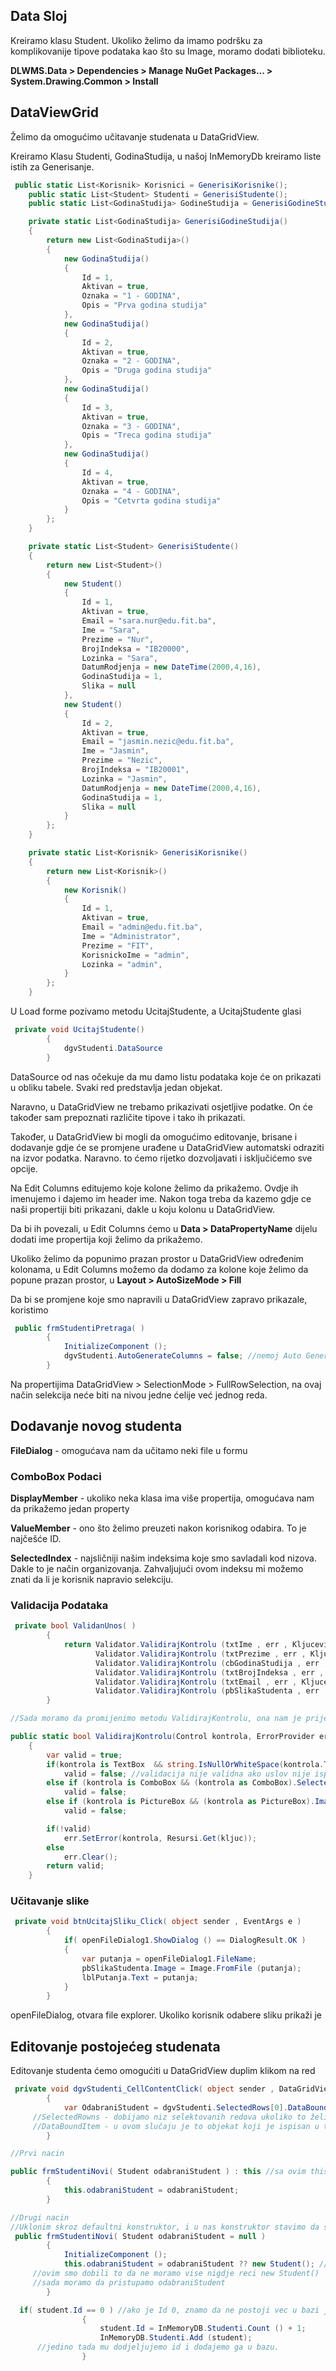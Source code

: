 ## Data Sloj

Kreiramo klasu Student. Ukoliko želimo da imamo podršku za komplikovanije tipove podataka kao što su Image, moramo dodati biblioteku. 

**DLWMS.Data > Dependencies > Manage NuGet Packages... > System.Drawing.Common > Install**



## DataViewGrid

Želimo da omogućimo učitavanje studenata u DataGridView. 

Kreiramo Klasu Studenti, GodinaStudija, u našoj InMemoryDb kreiramo liste istih za Generisanje.  

```c#
 public static List<Korisnik> Korisnici = GenerisiKorisnike();
    public static List<Student> Studenti = GenerisiStudente();
    public static List<GodinaStudija> GodineStudija = GenerisiGodineStudija();

    private static List<GodinaStudija> GenerisiGodineStudija()
    {
        return new List<GodinaStudija>()
        {
            new GodinaStudija()
            {
                Id = 1,
                Aktivan = true,
                Oznaka = "1 - GODINA", 
                Opis = "Prva godina studija"
            },
            new GodinaStudija()
            {
                Id = 2,
                Aktivan = true,
                Oznaka = "2 - GODINA",
                Opis = "Druga godina studija"
            },
            new GodinaStudija()
            {
                Id = 3,
                Aktivan = true,
                Oznaka = "3 - GODINA",
                Opis = "Treca godina studija"
            },
            new GodinaStudija()
            {
                Id = 4,
                Aktivan = true,
                Oznaka = "4 - GODINA",
                Opis = "Cetvrta godina studija"
            }
        };
    }

    private static List<Student> GenerisiStudente()
    {
        return new List<Student>()
        {
            new Student()
            {
                Id = 1,
                Aktivan = true, 
                Email = "sara.nur@edu.fit.ba", 
                Ime = "Sara", 
                Prezime = "Nur",
                BrojIndeksa = "IB20000",
                Lozinka = "Sara",
                DatumRodjenja = new DateTime(2000,4,16), 
                GodinaStudija = 1,
                Slika = null
            },
            new Student()
            {
                Id = 2,
                Aktivan = true,
                Email = "jasmin.nezic@edu.fit.ba",
                Ime = "Jasmin",
                Prezime = "Nezic",
                BrojIndeksa = "IB20001",
                Lozinka = "Jasmin",
                DatumRodjenja = new DateTime(2000,4,16),
                GodinaStudija = 1,
                Slika = null
            }
        };
    }

    private static List<Korisnik> GenerisiKorisnike()
    {
        return new List<Korisnik>()
        {
            new Korisnik()
            {
                Id = 1,
                Aktivan = true,
                Email = "admin@edu.fit.ba",
                Ime = "Administrator",
                Prezime = "FIT",
                KorisnickoIme = "admin",
                Lozinka = "admin",
            }
        };
    } 
```



U Load forme pozivamo metodu UcitajStudente, a UcitajStudente glasi

```c#
 private void UcitajStudente()
        {
            dgvStudenti.DataSource
        }
```

DataSource od nas očekuje da mu damo listu podataka koje će on prikazati u obliku tabele. Svaki red predstavlja jedan objekat. 



Naravno, u DataGridView ne trebamo prikazivati osjetljive podatke. On će također sam prepoznati različite tipove i tako ih prikazati. 



Također, u DataGridView bi mogli da omogućimo editovanje, brisane i dodavanje gdje će se promjene urađene u DataGridView automatski odraziti na izvor podatka. Naravno. to ćemo rijetko dozvoljavati i isključićemo sve opcije. 



Na Edit Columns editujemo koje kolone želimo da prikažemo. Ovdje ih imenujemo i dajemo im header ime. Nakon toga treba da kazemo gdje ce naši propertiji biti prikazani, dakle u koju kolonu u DataGridView. 



Da bi ih povezali, u Edit Columns ćemo u **Data > DataPropertyName** dijelu dodati ime propertija koji želimo da prikažemo. 



Ukoliko želimo da popunimo prazan prostor u DataGridView određenim kolonama, u Edit Columns možemo da dodamo za kolone koje želimo da popune prazan prostor, u **Layout > AutoSizeMode > Fill**



Da bi se promjene koje smo napravili u DataGridView zapravo prikazale, koristimo 

```c#
 public frmStudentiPretraga( )
        {
            InitializeComponent ();
            dgvStudenti.AutoGenerateColumns = false; //nemoj Auto Generisati kolone
        }
```

Na propertijima DataGridView > SelectionMode > FullRowSelection, na ovaj način selekcija neće biti na nivou jedne ćelije već jednog reda. 



## Dodavanje novog studenta

**FileDialog** - omogućava nam da učitamo neki file u formu 



### ComboBox Podaci

**DisplayMember** - ukoliko neka klasa ima više propertija,  omogućava nam da prikažemo jedan property



**ValueMember** - ono što želimo preuzeti nakon korisnikog odabira. To je najčešće ID. 



**SelectedIndex** - najsličniji našim indeksima koje smo savladali kod nizova. Dakle to je način organizovanja. Zahvaljujući ovom indeksu mi možemo znati da li je korisnik napravio selekciju. 



### Validacija Podataka

```c#
 private bool ValidanUnos( )
        {
            return Validator.ValidirajKontrolu (txtIme , err , Kljucevi.ObaveznaVrijednost) &&
                   Validator.ValidirajKontrolu (txtPrezime , err , Kljucevi.ObaveznaVrijednost) &&
                   Validator.ValidirajKontrolu (cbGodinaStudija , err , Kljucevi.ObaveznaVrijednost) &&
                   Validator.ValidirajKontrolu (txtBrojIndeksa , err , Kljucevi.ObaveznaVrijednost) &&
                   Validator.ValidirajKontrolu (txtEmail , err , Kljucevi.EmailVecPostoji) &&
                   Validator.ValidirajKontrolu (pbSlikaStudenta , err , Kljucevi.ObaveznaVrijednost);
        }

//Sada moramo da promijenimo metodu ValidirajKontrolu, ona nam je prije primala textbox. 
```

```c#
public static bool ValidirajKontrolu(Control kontrola, ErrorProvider err, string kljuc)
    {
        var valid = true;
        if(kontrola is TextBox  && string.IsNullOrWhiteSpace(kontrola.Text))
            valid = false; //validacija nije validna ako uslov nije ispunjen
        else if (kontrola is ComboBox && (kontrola as ComboBox).SelectedIndex<0)
            valid = false;
        else if (kontrola is PictureBox && (kontrola as PictureBox).Image == null)
            valid = false;

        if(!valid)
            err.SetError(kontrola, Resursi.Get(kljuc));
        else 
            err.Clear();
        return valid;
    }
```



### Učitavanje slike

```c#
 private void btnUcitajSliku_Click( object sender , EventArgs e )
        {
            if( openFileDialog1.ShowDialog () == DialogResult.OK )
            {
                var putanja = openFileDialog1.FileName;
                pbSlikaStudenta.Image = Image.FromFile (putanja);
                lblPutanja.Text = putanja;
            }
        }
```

openFileDialog, otvara file explorer. Ukoliko korisnik odabere sliku prikaži je 



## Editovanje postojećeg studenata

Editovanje studenta ćemo omogućiti u DataGridView duplim klikom na red 

```c#
 private void dgvStudenti_CellContentClick( object sender , DataGridViewCellEventArgs e )
        {
            var OdabraniStudent = dgvStudenti.SelectedRows[0].DataBoundItem as Student;
     //SelectedRowns - dobijamo niz selektovanih redova ukoliko to želimo da dozvolimo - ovdje uzimamo prvod odabranog iako je dozvoljeno više studenata
     //DataBoundItem - u ovom slučaju je to objekat koji je ispisan u tom redu. U našem slučaju to je Student 
        }
```





```c#
//Prvi nacin

public frmStudentiNovi( Student odabraniStudent ) : this //sa ovim this u ovom konstruktoru pozivamo i defualtni konstruktor
        {
            this.odabraniStudent = odabraniStudent;
        }

//Drugi nacin
//Uklonim skroz defaultni konstruktor, i u nas konstruktor stavimo da se moze poslati student ali i ne mora
 public frmStudentiNovi( Student odabraniStudent = null )
        {
            InitializeComponent ();
            this.odabraniStudent = odabraniStudent ?? new Student(); //ukoliko se nije poslao student, kreiraj nam novog studenta 
     //ovim smo dobili to da ne moramo vise nigdje reci new Student()
     //sada moramo da pristupamo odabraniStudent 
        }

```





```c#
  if( student.Id == 0 ) //ako je Id 0, znamo da ne postoji vec u bazi jer je tek instaniran u konstruktoru 
                {
                    student.Id = InMemoryDB.Studenti.Count () + 1; 
                    InMemoryDB.Studenti.Add (student);
      //jedino tada mu dodjeljujemo id i dodajemo ga u bazu. 
                }
```

